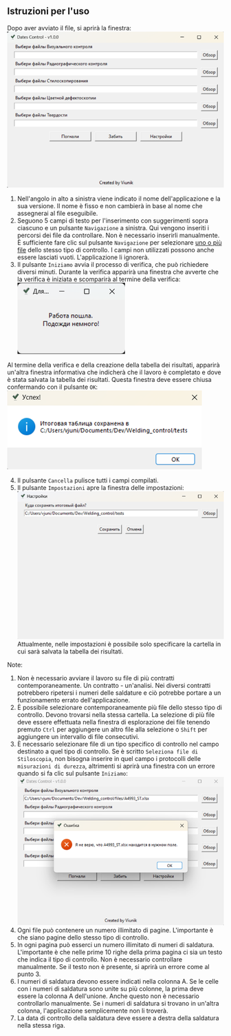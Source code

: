 ## Istruzioni per l'uso

Dopo aver avviato il file, si aprirà la finestra:<br>
![alt text](images/image-1.png)<br>

1. Nell'angolo in alto a sinistra viene indicato il nome dell'applicazione e la sua versione. Il nome è fisso e non cambierà in base al nome che assegnerai al file eseguibile.
2. Seguono 5 campi di testo per l'inserimento con suggerimenti sopra ciascuno e un pulsante `Navigazione` a sinistra. Qui vengono inseriti i percorsi dei file da controllare. Non è necessario inserirli manualmente. È sufficiente fare clic sul pulsante `Navigazione` per selezionare <u>uno o più file</u> dello stesso tipo di controllo. I campi non utilizzati possono anche essere lasciati vuoti. L'applicazione li ignorerà.
3. Il pulsante `Iniziamo` avvia il processo di verifica, che può richiedere diversi minuti. Durante la verifica apparirà una finestra che avverte che la verifica è iniziata e scomparirà al termine della verifica:<br>
![alt text](images/image-2.png)<br>

Al termine della verifica e della creazione della tabella dei risultati, apparirà un'altra finestra informativa che indicherà che il lavoro è completato e dove è stata salvata la tabella dei risultati. Questa finestra deve essere chiusa confermando con il pulsante `OK`:<br>
![alt text](images/image-3.png)<br>

4. Il pulsante `Cancella` pulisce tutti i campi compilati.
5. Il pulsante `Impostazioni` apre la finestra delle impostazioni:<br>
![alt text](images/image-4.png)<br>
Attualmente, nelle impostazioni è possibile solo specificare la cartella in cui sarà salvata la tabella dei risultati.

Note:

1. Non è necessario avviare il lavoro su file di più contratti contemporaneamente. Un contratto - un'analisi. Nei diversi contratti potrebbero ripetersi i numeri delle saldature e ciò potrebbe portare a un funzionamento errato dell'applicazione.
2. È possibile selezionare contemporaneamente più file dello stesso tipo di controllo. Devono trovarsi nella stessa cartella. La selezione di più file deve essere effettuata nella finestra di esplorazione dei file tenendo premuto `Ctrl` per aggiungere un altro file alla selezione o `Shift` per aggiungere un intervallo di file consecutivi.
3. È necessario selezionare file di un tipo specifico di controllo nel campo destinato a quel tipo di controllo. Se è scritto `Seleziona file di Stiloscopia`, non bisogna inserire in quel campo i protocolli delle `misurazioni di durezza`, altrimenti si aprirà una finestra con un errore quando si fa clic sul pulsante `Iniziamo`:<br>
![alt text](images/image-5.png)
4. Ogni file può contenere un numero illimitato di pagine. L'importante è che siano pagine dello stesso tipo di controllo.
5. In ogni pagina può esserci un numero illimitato di numeri di saldatura. L'importante è che nelle prime 10 righe della prima pagina ci sia un testo che indica il tipo di controllo. Non è necessario controllare manualmente. Se il testo non è presente, si aprirà un errore come al punto 3.
6. I numeri di saldatura devono essere indicati nella colonna A. Se le celle con i numeri di saldatura sono unite su più colonne, la prima deve essere la colonna A dell'unione. Anche questo non è necessario controllarlo manualmente. Se i numeri di saldatura si trovano in un'altra colonna, l'applicazione semplicemente non li troverà.
7. La data di controllo della saldatura deve essere a destra della saldatura nella stessa riga.